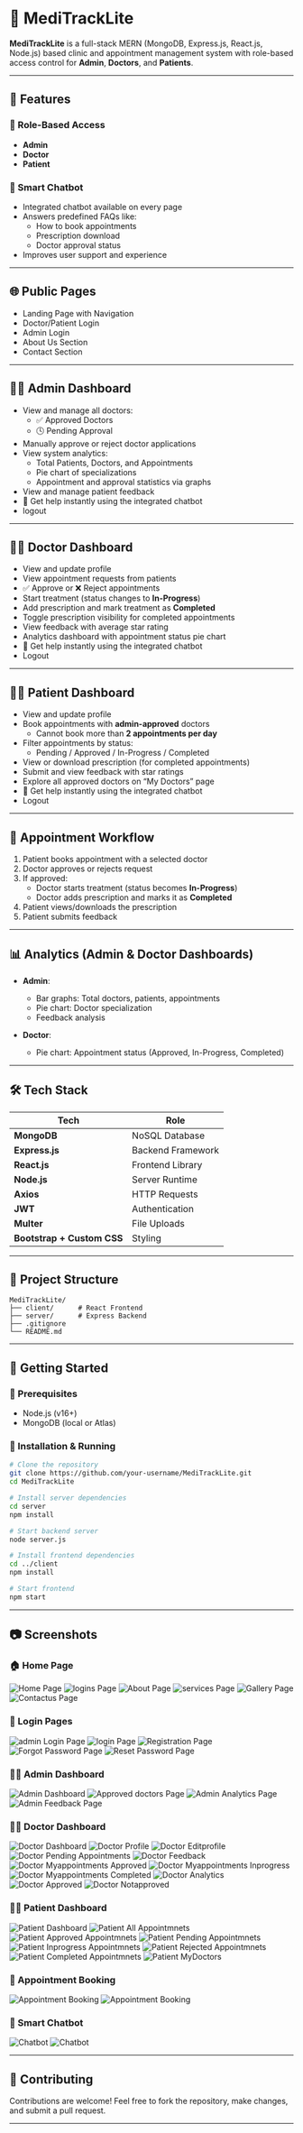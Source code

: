 
# 🏥 MediTrackLite

**MediTrackLite** is a full-stack MERN (MongoDB, Express.js, React.js, Node.js) based clinic and appointment management system with role-based access control for **Admin**, **Doctors**, and **Patients**.

---

## 📌 Features

### 🔐 Role-Based Access

- **Admin**
- **Doctor**
- **Patient**

### 💬 Smart Chatbot 

- Integrated chatbot available on every page
- Answers predefined FAQs like:
  - How to book appointments
  - Prescription download
  - Doctor approval status
- Improves user support and experience

---

## 🌐 Public Pages

- Landing Page with Navigation
- Doctor/Patient Login
- Admin Login
- About Us Section
- Contact Section

---

## 🧑‍💼 Admin Dashboard

- View and manage all doctors:
  - ✅ Approved Doctors
  - 🕓 Pending Approval
- Manually approve or reject doctor applications
- View system analytics:
  - Total Patients, Doctors, and Appointments
  - Pie chart of specializations
  - Appointment and approval statistics via graphs
- View and manage patient feedback
- 🔎 Get help instantly using the integrated chatbot
- logout

---

## 🧑‍⚕️ Doctor Dashboard

- View and update profile
- View appointment requests from patients
- ✅ Approve or ❌ Reject appointments
- Start treatment (status changes to **In-Progress**)
- Add prescription and mark treatment as **Completed**
- Toggle prescription visibility for completed appointments
- View feedback with average star rating
- Analytics dashboard with appointment status pie chart
- 🔎 Get help instantly using the integrated chatbot
- Logout

---

## 👩‍💻 Patient Dashboard

- View and update profile
- Book appointments with **admin-approved** doctors
  - Cannot book more than **2 appointments per day**
- Filter appointments by status:
  - Pending / Approved / In-Progress / Completed
- View or download prescription (for completed appointments)
- Submit and view feedback with star ratings
- Explore all approved doctors on “My Doctors” page
- 🔎 Get help instantly using the integrated chatbot
- Logout

---

## 📅 Appointment Workflow

1. Patient books appointment with a selected doctor
2. Doctor approves or rejects request
3. If approved:
   - Doctor starts treatment (status becomes **In-Progress**)
   - Doctor adds prescription and marks it as **Completed**
4. Patient views/downloads the prescription
5. Patient submits feedback

---

## 📊 Analytics (Admin & Doctor Dashboards)

- **Admin**:
  - Bar graphs: Total doctors, patients, appointments
  - Pie chart: Doctor specialization
  - Feedback analysis

- **Doctor**:
  - Pie chart: Appointment status (Approved, In-Progress, Completed)

---

## 🛠️ Tech Stack

| Tech            | Role                   |
|-----------------|------------------------|
| **MongoDB**     | NoSQL Database         |
| **Express.js**  | Backend Framework      |
| **React.js**    | Frontend Library       |
| **Node.js**     | Server Runtime         |
| **Axios**       | HTTP Requests          |
| **JWT**         | Authentication         |
| **Multer**      | File Uploads           |
| **Bootstrap + Custom CSS** | Styling     |

---

## 📁 Project Structure

```
MediTrackLite/
├── client/      # React Frontend
├── server/      # Express Backend
├── .gitignore
└── README.md
```

---

## 🚀 Getting Started

### 🔧 Prerequisites

- Node.js (v16+)
- MongoDB (local or Atlas)

### 🔩 Installation & Running

```bash
# Clone the repository
git clone https://github.com/your-username/MediTrackLite.git
cd MediTrackLite

# Install server dependencies
cd server
npm install

# Start backend server
node server.js

# Install frontend dependencies
cd ../client
npm install

# Start frontend
npm start
```

---

## 📷 Screenshots 

### 🏠 Home Page
![Home Page](screenshots/home.png)
![logins Page](screenshots/logins.png)
![About Page](screenshots/aboutus.png)
![services Page](screenshots/services.png)
![Gallery Page](screenshots/gallery.png)
![Contactus Page](screenshots/contactus.png)

### 🔐 Login Pages
![admin Login Page](screenshots/admin_login.png)
![login Page](screenshots/login_page.png)
![Registration Page](screenshots/register_page.png)
![Forgot Password Page](screenshots/forgotpassword.png)
![Reset Password Page](screenshots/resetpassword.png)

### 🧑‍💼 Admin Dashboard
![Admin Dashboard](screenshots/admin_dashboard.png)
![Approved doctors Page](screenshots/admin_approved_doctors.png)
![Admin Analytics Page](screenshots/admin_analytics.png)
![Admin Feedback Page](screenshots/admin_feedbacks.png)

### 🧑‍⚕️ Doctor Dashboard
![Doctor Dashboard](screenshots/doctor_dashboard.png)
![Doctor Profile](screenshots/doctor_profile.png)
![Doctor Editprofile](screenshots/doctor_edit.png)
![Doctor Pending Appointments](screenshots/doctor_pendingappointments.jpeg)
![Doctor Feedback](screenshots/doctor_feedback.png)
![Doctor Myappointments Approved](screenshots/doctor_approved.png)
![Doctor Myappointments Inprogress](screenshots/doctor_inprogressappointments.jpeg)
![Doctor Myappointments Completed](screenshots/doctor_completed_appoinments.jpeg)
![Doctor Analytics](screenshots/doctor_analytics.jpeg)
![Doctor Approved](screenshots/doctor_approval.jpeg)
![Doctor Notapproved](screenshots/doctor_notapproved.jpeg)

### 👩‍💻 Patient Dashboard
![Patient Dashboard](screenshots/patient_dashboard.png)
![Patient All Appointmnets](screenshots/patient_all.jpeg)
![Patient Approved Appointmnets](screenshots/patient_approved.png)
![Patient Pending Appointmnets](screenshots/patient_pending.png)
![Patient Inprogress Appointmnets](screenshots/patient_inprogress.jpeg)
![Patient Rejected Appointmnets](screenshots/patient_rejected.png)
![Patient Completed Appointmnets](screenshots/patient_completed.jpeg)
![Patient MyDoctors](screenshots/patient_doctors.jpeg)


### 📅 Appointment Booking
![Appointment Booking](screenshots/patient_appointmentbooking1.jpeg)
![Appointment Booking](screenshots/patient_appointmentbooking.jpeg)


### 💬 Smart Chatbot
![Chatbot](screenshots/chatbot.png)
![Chatbot](screenshots/chatbot1.jpeg)

---



## 🤝 Contributing

Contributions are welcome! Feel free to fork the repository, make changes, and submit a pull request.

---

